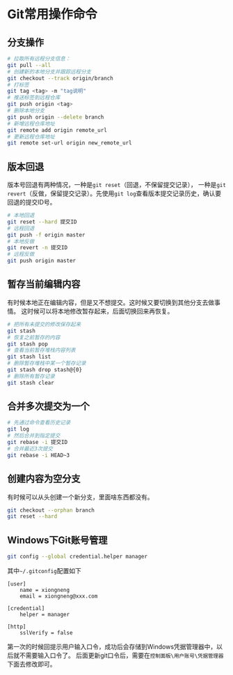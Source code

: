 # Git常用操作命令

## 分支操作

```bash
# 拉取所有远程分支信息：
git pull --all
# 创建新的本地分支并跟踪远程分支
git checkout --track origin/branch
# 打标签
git tag <tag> -m "tag说明"
# 推送标签到远程仓库
git push origin <tag>
# 删除本地分支
git push origin --delete branch
# 新增远程仓库地址
git remote add origin remote_url
# 更新远程仓库地址
git remote set-url origin new_remote_url
```

## 版本回退
版本号回退有两种情况，一种是`git reset`（回退，不保留提交记录），
一种是`git revert`（反做，保留提交记录）。先使用`git log`查看版本提交记录历史，确认要回退的提交ID号。
```bash
# 本地回退
git reset --hard 提交ID
# 远程回退
git push -f origin master
# 本地反做
git revert -n 提交ID
# 远程反做
git push origin master
```

## 暂存当前编辑内容
有时候本地正在编辑内容，但是又不想提交。这时候又要切换到其他分支去做事情。
这时候可以将本地修改暂存起来，后面切换回来再恢复。

```bash
# 把所有未提交的修改保存起来
git stash
# 恢复之前暂存的内容
git stash pop
# 查看当前暂存堆栈内容列表
git stash list
# 删除暂存堆栈中某一个暂存记录
git stash drop stash@{0}
# 删除所有暂存记录
git stash clear
```

## 合并多次提交为一个

```bash
# 先通过命令查看历史记录
git log
# 然后合并到指定提交
git rebase -i 提交ID
# 合并最近3次提交
git rebase -i HEAD~3
```

## 创建内容为空分支
有时候可以从头创建一个新分支，里面啥东西都没有。
```bash
git checkout --orphan branch
git reset --hard
```

## Windows下Git账号管理
```bash
git config --global credential.helper manager
```

其中`~/.gitconfig`配置如下
```
[user]
    name = xiongneng
    email = xiongneng@xxx.com

[credential]
    helper = manager

[http]
    sslVerify = false
```

第一次的时候回提示用户输入口令，成功后会存储到Windows凭据管理器中，以后就不需要输入口令了。
后面更新git口令后，需要在`控制面板\用户账号\凭据管理器`下面去修改即可。

